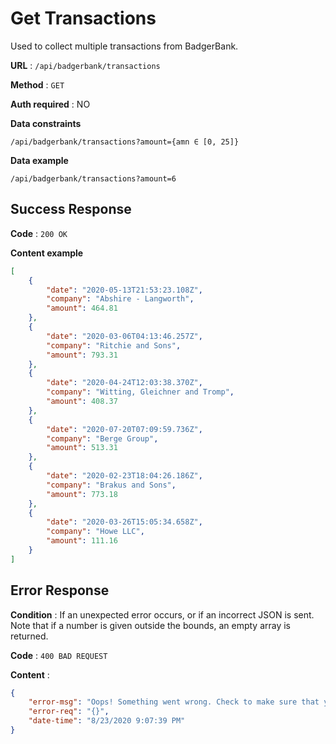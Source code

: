 # Get Transactions

Used to collect multiple transactions from BadgerBank.

**URL** : `/api/badgerbank/transactions`

**Method** : `GET`

**Auth required** : NO

**Data constraints**

```
/api/badgerbank/transactions?amount={amn ∈ [0, 25]}
```

**Data example**

```
/api/badgerbank/transactions?amount=6
```

## Success Response

**Code** : `200 OK`

**Content example**

```json
[
    {
        "date": "2020-05-13T21:53:23.108Z",
        "company": "Abshire - Langworth",
        "amount": 464.81
    },
    {
        "date": "2020-03-06T04:13:46.257Z",
        "company": "Ritchie and Sons",
        "amount": 793.31
    },
    {
        "date": "2020-04-24T12:03:38.370Z",
        "company": "Witting, Gleichner and Tromp",
        "amount": 408.37
    },
    {
        "date": "2020-07-20T07:09:59.736Z",
        "company": "Berge Group",
        "amount": 513.31
    },
    {
        "date": "2020-02-23T18:04:26.186Z",
        "company": "Brakus and Sons",
        "amount": 773.18
    },
    {
        "date": "2020-03-26T15:05:34.658Z",
        "company": "Howe LLC",
        "amount": 111.16
    }
]
```

## Error Response

**Condition** : If an unexpected error occurs, or if an incorrect JSON is sent. Note that if a number is given outside the bounds, an empty array is returned.

**Code** : `400 BAD REQUEST`

**Content** :

```json
{
    "error-msg": "Oops! Something went wrong. Check to make sure that you are sending a valid request. Your recieved request is provided below. If it is empty, then it was most likely not provided or malformed. If you have verified that your request is valid, please contact a CS639 administrator.",
    "error-req": "{}",
    "date-time": "8/23/2020 9:07:39 PM"
}
```